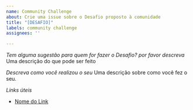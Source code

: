 ```yaml
---
name: Community Challenge
about: Crie uma issue sobre o Desafio proposto à comunidade
title: "[DESAFIO]"
labels: community challenge
assignees: ''

---
```


*Tem alguma sugestão para quem for fazer o Desafio? por favor descreva*
Uma descrição do que pode ser feito

*Descreva como você realizou o seu*
Uma descrição sobre como você fez o seu.

*Links úteis*
- [Nome do Link](URL)
